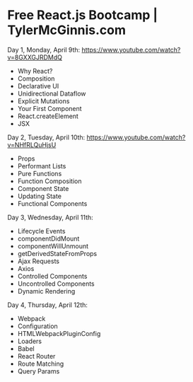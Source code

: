 # Free React.js Bootcamp | TylerMcGinnis.com

Day 1, Monday, April 9th:
https://www.youtube.com/watch?v=8GXXGJRDMdQ
* Why React?
* Composition
* Declarative UI
* Unidirectional Dataflow
* Explicit Mutations
* Your First Component
* React.createElement
* JSX

Day 2, Tuesday, April 10th:
https://www.youtube.com/watch?v=NHfRLQuHjsU
* Props
* Performant Lists
* Pure Functions
* Function Composition
* Component State
* Updating State
* Functional Components

Day 3, Wednesday, April 11th:
* Lifecycle Events
* componentDidMount
* componentWillUnmount
* getDerivedStateFromProps
* Ajax Requests
* Axios
* Controlled Components
* Uncontrolled Components
* Dynamic Rendering

Day 4, Thursday, April 12th:
* Webpack
* Configuration
* HTMLWebpackPluginConfig
* Loaders
* Babel
* React Router
* Route Matching
* Query Params
